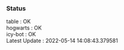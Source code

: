 ### Status


table : OK  
hogwarts : OK  
icy-bot : OK  
Latest Update : 2022-05-14 14:08:43.379581
